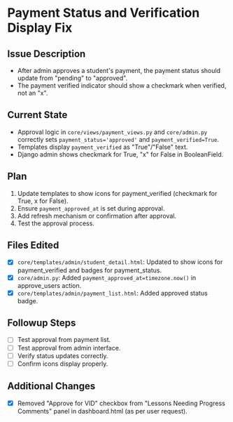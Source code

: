 # Payment Status and Verification Display Fix

## Issue Description
- After admin approves a student's payment, the payment status should update from "pending" to "approved".
- The payment verified indicator should show a checkmark when verified, not an "x".

## Current State
- Approval logic in `core/views/payment_views.py` and `core/admin.py` correctly sets `payment_status='approved'` and `payment_verified=True`.
- Templates display `payment_verified` as "True"/"False" text.
- Django admin shows checkmark for True, "x" for False in BooleanField.

## Plan
1. Update templates to show icons for payment_verified (checkmark for True, x for False).
2. Ensure `payment_approved_at` is set during approval.
3. Add refresh mechanism or confirmation after approval.
4. Test the approval process.

## Files Edited
- [x] `core/templates/admin/student_detail.html`: Updated to show icons for payment_verified and badges for payment_status.
- [x] `core/admin.py`: Added `payment_approved_at=timezone.now()` in approve_users action.
- [x] `core/templates/admin/payment_list.html`: Added approved status badge.

## Followup Steps
- [ ] Test approval from payment list.
- [ ] Test approval from admin interface.
- [ ] Verify status updates correctly.
- [ ] Confirm icons display properly.

## Additional Changes
- [x] Removed "Approve for VID" checkbox from "Lessons Needing Progress Comments" panel in dashboard.html (as per user request).
